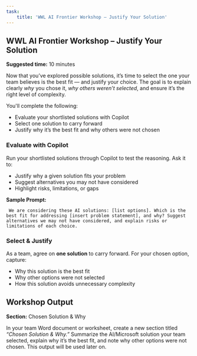 ```yaml
---
task:
    title: 'WWL AI Frontier Workshop – Justify Your Solution'
---
```


## WWL AI Frontier Workshop – Justify Your Solution  

**Suggested time:** 10 minutes  

Now that you’ve explored possible solutions, it’s time to select the one your team believes is the best fit — and justify your choice. The goal is to explain clearly *why* you chose it, *why others weren’t selected*, and ensure it’s the right level of complexity.  

You'll complete the following:  

- Evaluate your shortlisted solutions with Copilot  
- Select one solution to carry forward  
- Justify why it’s the best fit and why others were not chosen  

### Evaluate with Copilot  

Run your shortlisted solutions through Copilot to test the reasoning. Ask it to:  

- Justify why a given solution fits your problem  
- Suggest alternatives you may not have considered  
- Highlight risks, limitations, or gaps  

**Sample Prompt:**  

```text
 We are considering these AI solutions: [list options]. Which is the best fit for addressing [insert problem statement], and why? Suggest alternatives we may not have considered, and explain risks or limitations of each choice.  
```

### Select & Justify  

As a team, agree on **one solution** to carry forward. For your chosen option, capture:  

- Why this solution is the best fit  
- Why other options were not selected  
- How this solution avoids unnecessary complexity  

## Workshop Output  

**Section:** Chosen Solution & Why  

In your team Word document or worksheet, create a new section titled *“Chosen Solution & Why.”* Summarize the AI/Microsoft solution your team selected, explain why it’s the best fit, and note why other options were not chosen. This output will be used later on.
